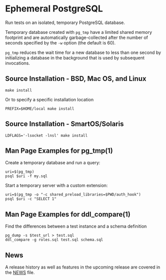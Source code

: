 Ephemeral PostgreSQL
====================

Run tests on an isolated, temporary PostgreSQL database.

Temporary database created with `pg_tmp` have a limited shared memory footprint
and are automatically garbage-collected after the number of seconds specified by
the `-w` option (the default is 60).

`pg_tmp` reduces the wait time for a new database to less than one second by
initializing a database in the background that is used by subsequent
invocations.

Source Installation - BSD, Mac OS, and Linux
--------------------------------------------

    make install

Or to specify a specific installation location

    PREFIX=$HOME/local make install

Source Installation - SmartOS/Solaris
-------------------------------------

    LDFLAGS='-lsocket -lnsl' make install

Man Page Examples for pg_tmp(1)
-------------------------------

Create a temporary database and run a query:

    uri=$(pg_tmp)
    psql $uri -f my.sql

Start a temporary server with a custom extension:

    uri=$(pg_tmp -o "-c shared_preload_libraries=$PWD/auth_hook")
    psql $uri -c "SELECT 1"

Man Page Examples for ddl_compare(1)
------------------------------------

Find the differences between a test instance and a schema definition

    pg_dump -s $test_url > test.sql
    ddl_compare -g roles.sql test.sql schema.sql

News
----

A release history as well as features in the upcoming release are covered in the
[NEWS] file.

[NEWS]: https://raw.githubusercontent.com/eradman/ephemeralpg/master/NEWS

